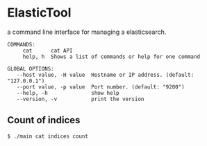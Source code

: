 # ElasticTool
 a command line interface for managing a elasticsearch.

``` 
COMMANDS:
     cat      cat API
     help, h  Shows a list of commands or help for one command

GLOBAL OPTIONS:
   --host value, -H value  Hostname or IP address. (default: "127.0.0.1")
   --port value, -p value  Port number. (default: "9200")
   --help, -h              show help
   --version, -v           print the version
```

## Count of indices
``` bash
$ ./main cat indices count
```
